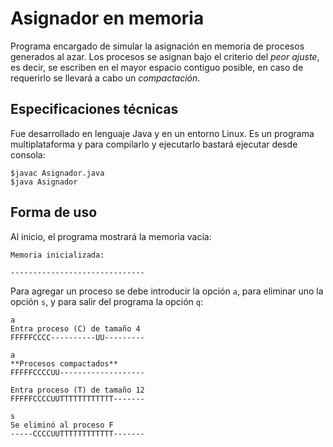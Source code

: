 # Asignador en memoria #

Programa encargado de simular la asignación en memoria de procesos generados al azar.
Los procesos se asignan bajo el criterio del _peor ajuste_, es decir, se escriben en el mayor espacio contiguo posible, en caso de requerirlo se llevará a cabo un _compactación_.

## Especificaciones técnicas ##

Fue desarrollado en lenguaje Java y en un entorno Linux. Es un programa multiplataforma y para compilarlo y ejecutarlo bastará ejecutar desde consola:

	$javac Asignador.java
	$java Asignador

## Forma de uso ##

Al inicio, el programa mostrará la memoria vacía:

	Memoria inicializada:

	------------------------------

Para agregar un proceso se debe introducir la opción `a`, para eliminar uno la opción `s`, y para salir del programa la opción `q`:

	a
	Entra proceso (C) de tamaño 4
	FFFFFCCCC----------UU---------

	a
	**Procesos compactados**
	FFFFFCCCCUU-------------------

	Entra proceso (T) de tamaño 12
	FFFFFCCCCUUTTTTTTTTTTTT-------

	s
	Se eliminó al proceso F
	-----CCCCUUTTTTTTTTTTTT-------
